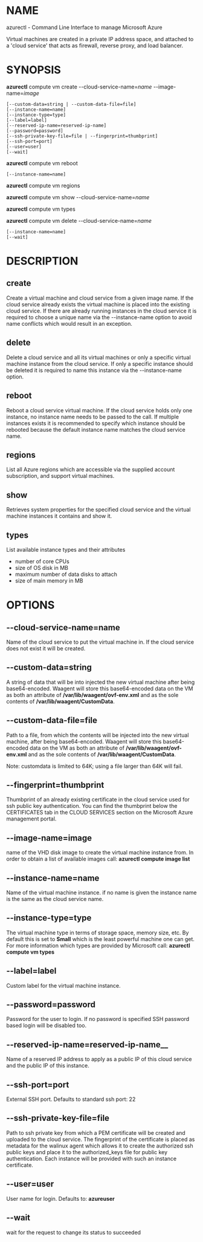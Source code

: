 # NAME

azurectl - Command Line Interface to manage Microsoft Azure

Virtual machines are created in a private IP address space, and attached to a 'cloud service' that acts as firewall, reverse proxy, and load balancer.

# SYNOPSIS

__azurectl__ compute vm create --cloud-service-name=*name* --image-name=*image*

    [--custom-data=string | --custom-data-file=file]
    [--instance-name=name]
    [--instance-type=type]
    [--label=label]
    [--reserved-ip-name=reserved-ip-name]
    [--password=password]
    [--ssh-private-key-file=file | --fingerprint=thumbprint]
    [--ssh-port=port]
    [--user=user]
    [--wait]

__azurectl__ compute vm reboot

    [--instance-name=name]

__azurectl__ compute vm regions

__azurectl__ compute vm show --cloud-service-name=*name*

__azurectl__ compute vm types

__azurectl__ compute vm delete --cloud-service-name=*name*

    [--instance-name=name]
    [--wait]

# DESCRIPTION

## __create__

Create a virtual machine and cloud service from a given image name. If the cloud service already exists the virtual machine is placed into the existing cloud service. If there are already running instances in the cloud service it is required to choose a unique name via the --instance-name option to avoid name conflicts which would result in an exception.

## __delete__

Delete a cloud service and all its virtual machines or only a specific virtual machine instance from the cloud service. If only a specific instance should be deleted it is required to name this instance via the --instance-name option.

## __reboot__

Reboot a cloud service virtual machine. If the cloud service holds only one instance, no instance name needs to be passed to the call. If multiple instances exists it is recommended to specify which instance should be rebooted because the default instance name matches the cloud service name.

## __regions__

List all Azure regions which are accessible via the supplied account subscription, and support virtual machines.

## __show__

Retrieves system properties for the specified cloud service and the virtual machine instances it contains and show it.

## __types__

List available instance types and their attributes

* number of core CPUs
* size of OS disk in MB
* maximum number of data disks to attach
* size of main memory in MB

# OPTIONS

## __--cloud-service-name=name__

Name of the cloud service to put the virtual machine in. If the cloud service does not exist it will be created.

## __--custom-data=string__

A string of data that will be into injected the new virtual machine after being base64-encoded. Waagent will store this base64-encoded data on the VM as both an attribute of __/var/lib/waagent/ovf-env.xml__ and as the sole contents of __/var/lib/waagent/CustomData__.

## __--custom-data-file=file__

Path to a file, from which the contents will be injected into the new virtual machine, after being base64-encoded.  Waagent will store this base64-encoded data on the VM as both an attribute of __/var/lib/waagent/ovf-env.xml__ and as the sole contents of __/var/lib/waagent/CustomData__.

Note: customdata is limited to 64K; using a file larger than 64K will fail.

## __--fingerprint=thumbprint__

Thumbprint of an already existing certificate in the cloud service used for ssh public key authentication. You can find the thumbprint below the CERTIFICATES tab in the CLOUD SERVICES section on the Microsoft Azure management portal.

## __--image-name=image__

name of the VHD disk image to create the virtual machine instance from. In order to obtain a list of available images call: __azurectl compute image list__

## __--instance-name=name__

Name of the virtual machine instance. if no name is given the instance name is the same as the cloud service name.

## __--instance-type=type__

The virtual machine type in terms of storage space, memory size, etc. By default this is set to __Small__ which is the least powerful machine one can get. For more information which types are provided by Microsoft call: __azurectl compute vm types__

## __--label=label__

Custom label for the virtual machine instance.

## __--password=password__

Password for the user to login. If no password is specified SSH password based login will be disabled too.

## --reserved-ip-name=reserved-ip-name__

Name of a reserved IP address to apply as a public IP of this cloud service and the public IP of this instance.

## __--ssh-port=port__

External SSH port. Defaults to standard ssh port: 22

## __--ssh-private-key-file=file__

Path to ssh private key from which a PEM certificate will be created and uploaded to the cloud service. The fingerprint of the certificate is placed as metadata for the walinux agent which allows it to create the authorized ssh public keys and place it to the authorized_keys file for public key authentication. Each instance will be provided with such an instance
certificate.

## __--user=user__

User name for login. Defaults to: __azureuser__

## __--wait__

wait for the request to change its status to succeeded
